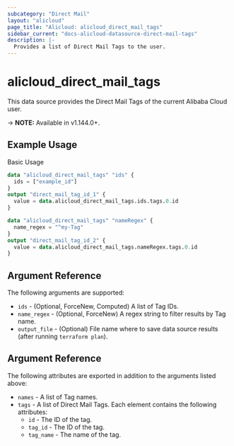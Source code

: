 ```yaml
---
subcategory: "Direct Mail"
layout: "alicloud"
page_title: "Alicloud: alicloud_direct_mail_tags"
sidebar_current: "docs-alicloud-datasource-direct-mail-tags"
description: |-
  Provides a list of Direct Mail Tags to the user.
---
```


# alicloud\_direct\_mail\_tags

This data source provides the Direct Mail Tags of the current Alibaba Cloud user.

-> **NOTE:** Available in v1.144.0+.

## Example Usage

Basic Usage

```terraform
data "alicloud_direct_mail_tags" "ids" {
  ids = ["example_id"]
}
output "direct_mail_tag_id_1" {
  value = data.alicloud_direct_mail_tags.ids.tags.0.id
}

data "alicloud_direct_mail_tags" "nameRegex" {
  name_regex = "^my-Tag"
}
output "direct_mail_tag_id_2" {
  value = data.alicloud_direct_mail_tags.nameRegex.tags.0.id
}

```

## Argument Reference

The following arguments are supported:

* `ids` - (Optional, ForceNew, Computed)  A list of Tag IDs.
* `name_regex` - (Optional, ForceNew) A regex string to filter results by Tag name.
* `output_file` - (Optional) File name where to save data source results (after running `terraform plan`).

## Argument Reference

The following attributes are exported in addition to the arguments listed above:

* `names` - A list of Tag names.
* `tags` -  A list of Direct Mail Tags. Each element contains the following attributes:
    * `id` - The ID of the tag.
    * `tag_id` - The ID of the tag.
    * `tag_name` - The name of the tag.